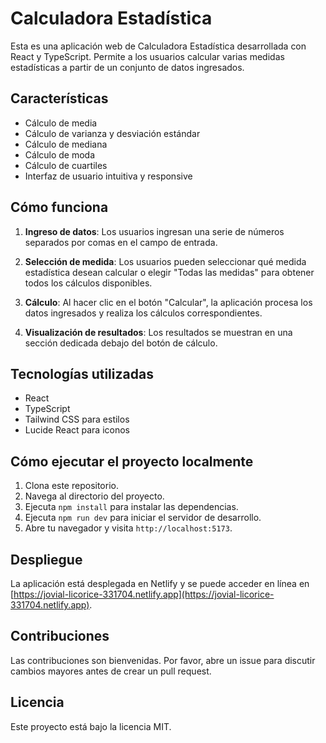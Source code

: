 # Calculadora Estadística

Esta es una aplicación web de Calculadora Estadística desarrollada con React y TypeScript. Permite a los usuarios calcular varias medidas estadísticas a partir de un conjunto de datos ingresados.

## Características

- Cálculo de media
- Cálculo de varianza y desviación estándar
- Cálculo de mediana
- Cálculo de moda
- Cálculo de cuartiles
- Interfaz de usuario intuitiva y responsive

## Cómo funciona

1. **Ingreso de datos**: Los usuarios ingresan una serie de números separados por comas en el campo de entrada.

2. **Selección de medida**: Los usuarios pueden seleccionar qué medida estadística desean calcular o elegir "Todas las medidas" para obtener todos los cálculos disponibles.

3. **Cálculo**: Al hacer clic en el botón "Calcular", la aplicación procesa los datos ingresados y realiza los cálculos correspondientes.

4. **Visualización de resultados**: Los resultados se muestran en una sección dedicada debajo del botón de cálculo.

## Tecnologías utilizadas

- React
- TypeScript
- Tailwind CSS para estilos
- Lucide React para iconos

## Cómo ejecutar el proyecto localmente

1. Clona este repositorio.
2. Navega al directorio del proyecto.
3. Ejecuta `npm install` para instalar las dependencias.
4. Ejecuta `npm run dev` para iniciar el servidor de desarrollo.
5. Abre tu navegador y visita `http://localhost:5173`.

## Despliegue

La aplicación está desplegada en Netlify y se puede acceder en línea en [https://jovial-licorice-331704.netlify.app](https://jovial-licorice-331704.netlify.app).

## Contribuciones

Las contribuciones son bienvenidas. Por favor, abre un issue para discutir cambios mayores antes de crear un pull request.

## Licencia

Este proyecto está bajo la licencia MIT.